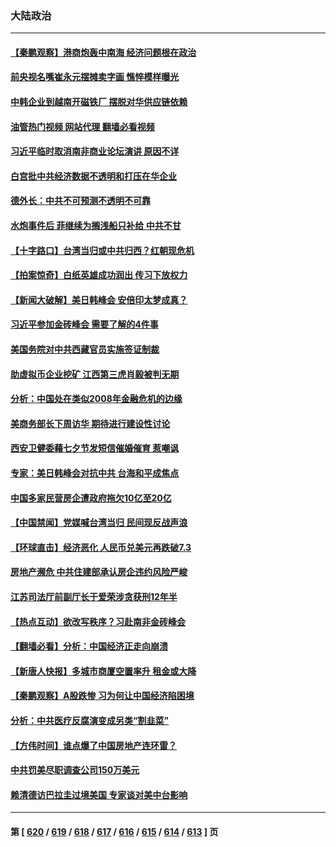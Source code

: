 ### 大陆政治
---
#### [【秦鹏观察】港商炮轰中南海 经济问题根在政治](../../pages/ncid277/n14059115.md?08230845) 
#### [前央视名嘴崔永元摆摊卖字画 憔悴模样曝光](../../pages/ncid277/n14059068.md?08230845) 
#### [中韩企业到越南开磁铁厂 摆脱对华供应链依赖](../../pages/ncid277/n14059037.md?08230845) 
#### [油管热门视频 网站代理 翻墙必看视频](http://138.2.39.72:81/youtube.html?epic-marker?08230845)
#### [习近平临时取消南非商业论坛演讲 原因不详](../../pages/ncid277/n14059043.md?08230845) 
#### [白宫批中共经济数据不透明和打压在华企业](../../pages/ncid277/n14059035.md?08230845) 
#### [德外长：中共不可预测不透明不可靠](../../pages/ncid277/n14059030.md?08230845) 
#### [水炮事件后 菲继续为搁浅船只补给 中共不甘](../../pages/ncid277/n14058952.md?08230845) 
#### [【十字路口】台湾当归或中共归西？红朝现危机](../../pages/ncid277/n14058904.md?08230845) 
#### [【拍案惊奇】白纸英雄成功润出 传习下放权力](../../pages/ncid277/n14058901.md?08230845) 
#### [【新闻大破解】美日韩峰会 安倍印太梦成真？](../../pages/ncid277/n14058924.md?08230845) 
#### [习近平参加金砖峰会 需要了解的4件事](../../pages/ncid277/n14058947.md?08230845) 
#### [美国务院对中共西藏官员实施签证制裁](../../pages/ncid277/n14058961.md?08230845) 
#### [助虚拟币企业挖矿 江西第三虎肖毅被判无期](../../pages/ncid277/n14058839.md?08230845) 
#### [分析：中国处在类似2008年金融危机的边缘](../../pages/ncid277/n14058842.md?08230845) 
#### [美商务部长下周访华 期待进行建设性讨论](../../pages/ncid277/n14058858.md?08230845) 
#### [西安卫健委藉七夕节发短信催婚催育 惹嘲讽](../../pages/ncid277/n14058777.md?08230845) 
#### [专家：美日韩峰会对抗中共 台海和平成焦点](../../pages/ncid277/n14058662.md?08230845) 
#### [中国多家民营房企遭政府拖欠10亿至20亿](../../pages/ncid277/n14058723.md?08230845) 
#### [【中国禁闻】党媒喊台湾当归 民间现反战声浪](../../pages/ncid277/n14058199.md?08230845) 
#### [【环球直击】经济恶化 人民币兑美元再跌破7.3](../../pages/ncid277/n14058087.md?08230845) 
#### [房地产濒危 中共住建部承认房企违约风险严峻](../../pages/ncid277/n14058602.md?08230845) 
#### [江苏司法厅前副厅长于爱荣涉贪获刑12年半](../../pages/ncid277/n14058565.md?08230845) 
#### [【热点互动】欲改写秩序？习赴南非金砖峰会](../../pages/ncid277/n14058477.md?08230845) 
#### [【翻墙必看】分析：中国经济正走向崩溃](../../pages/ncid277/n14058536.md?08230845) 
#### [【新唐人快报】多城市商厦空置率升 租金或大降](../../pages/ncid277/n14058458.md?08230845) 
#### [【秦鹏观察】A股跌惨 习为何让中国经济陷困境](../../pages/ncid277/n14058372.md?08230845) 
#### [分析：中共医疗反腐演变成另类“割韭菜”](../../pages/ncid277/n14058397.md?08230845) 
#### [【方伟时间】谁点爆了中国房地产连环雷？](../../pages/ncid277/n14058358.md?08230845) 
#### [中共罚美尽职调查公司150万美元](../../pages/ncid277/n14058343.md?08230845) 
#### [赖清德访巴拉圭过境美国 专家谈对美中台影响](../../pages/ncid277/n14058019.md?08230845) 

---
#### 第 [ [620](./620.md?08230845) / [619](./619.md?08230845) / [618](./618.md?08230845) / [617](./617.md?08230845) / [616](./616.md?08230845) / [615](./615.md?08230845) / [614](./614.md?08230845) / [613](./613.md?08230845) ] 页
